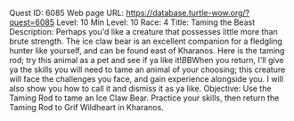 Quest ID: 6085
Web page URL: https://database.turtle-wow.org/?quest=6085
Level: 10
Min Level: 10
Race: 4
Title: Taming the Beast
Description: Perhaps you'd like a creature that possesses little more than brute strength. The ice claw bear is an excellent companion for a fledgling hunter like yourself, and can be found east of Kharanos. Here is the taming rod; try this animal as a pet and see if ya like it!$B$BWhen you return, I'll give ya the skills you will need to tame an animal of your choosing; this creature will face the challenges you face, and gain experience alongside you. I will also show you how to call it and dismiss it as ya like.
Objective: Use the Taming Rod to tame an Ice Claw Bear. Practice your skills, then return the Taming Rod to Grif Wildheart in Kharanos.
